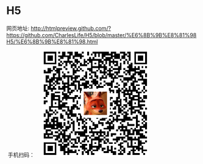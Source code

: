# H5
  网页地址:
  http://htmlpreview.github.com/?https://github.com/CharlesLife/H5/blob/master/%E6%8B%9B%E8%81%98H5/%E6%8B%9B%E8%81%98.html

  手机扫码：
    
  ![image](https://github.com/CharlesLife/H5/blob/master/%E6%8B%9B%E8%81%98H5/img/1514781889.png)

